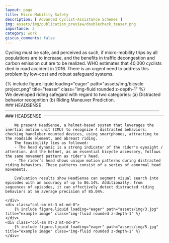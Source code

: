 ```yaml
---
layout: page
title: Micro-Mobility Safety
description: [ Advanced Cyclist-Assistance Schemes ]
img: assets/img/publication_preview/doublecheck_teaser.png
importance: 2
category: work
giscus_comments: false
---
```


Cycling must be safe, and perceived as such, if micro-mobility trips by all populations are to increase, and the benefits in traffic
decongestion and carbon emission cut are to be realized. WHO estimates that 40,000 cyclists died in road accident in 2016. There
is an urgent need to address this problem by low-cost and robust safeguard systems.

<div class="row">
    <div class="col-sm mt-3 mt-md-0">
        {% include figure.liquid loading="eager" path="assets/img/bicycle project.png" title="teaser" class="img-fluid rounded z-depth-1" %}
    </div>
</div>
<div class="caption">
    We developed riding safegard with regard to two categories: (a) Distracted behavior recognition (b) Riding Maneuver Prediction. 
</div>

<div class="row">
    <div class="col-sm mt-3 mt-md-0">
        ### HEADSENSE ———————————————————————————————————
        <div style="display: flex; align-items: center;">
        <span style="white-space: nowrap;">### HEADSENSE </span>
        <div style="flex-grow: 1; height: 1px; background-color: black; margin-left: 10px;"></div>
        </div>

        We present HeadSense, a helmet-based system that leverages the inertial motion unit (IMU) to recognize 4 distracted behaviors: checking handlebar-mounted devices, using smartphones, attracting to the roadside element, and abreast riding. 
        The feasibility lies as followed:
        - The head dynamic is a strong indicator of the rider's eyesight / attention. And the helmet, as an essential bicycle accessory, follows the same movement pattern as rider's head.
        - The rider’s head shows unique motion patterns during distracted riding behaviors. These patterns consist of a series of abnormal head movements.
  
        Evaluation results show HeadSense can segment visual search into episodes with an accuracy of up to 86.14%. Additionally, from sequences of episodes, it can effectively detect distracted riding behaviors at an average precision of 85.04%. 
        
    </div>
    <div class="col-sm mt-3 mt-md-0">
        {% include figure.liquid loading="eager" path="assets/img/3.jpg" title="example image" class="img-fluid rounded z-depth-1" %}
    </div>
    <div class="col-sm mt-3 mt-md-0">
        {% include figure.liquid loading="eager" path="assets/img/5.jpg" title="example image" class="img-fluid rounded z-depth-1" %}
    </div>
</div>